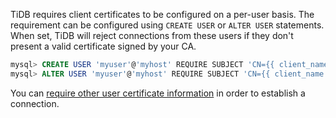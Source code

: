 TiDB requires client certificates to be configured on a per-user basis. The requirement can be configured using `CREATE USER` or `ALTER USER` statements. When set, TiDB will reject connections from these users if they don't present a valid certificate signed by your CA.

```sql
mysql> CREATE USER 'myuser'@'myhost' REQUIRE SUBJECT 'CN={{ client_name }}';
mysql> ALTER USER 'myuser'@'myhost' REQUIRE SUBJECT 'CN={{ client_name }}';
```

You can [require other user certificate information](https://docs.pingcap.com/tidb/stable/certificate-authentication#get-user-certificate-information) in order to establish a connection.
